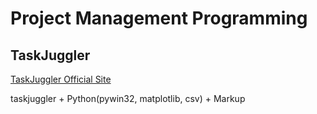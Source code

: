 # Project Management Programming


## TaskJuggler

[TaskJuggler Official Site](http://taskjuggler.org/)



taskjuggler + Python(pywin32, matplotlib, csv) + Markup
